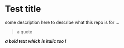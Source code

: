# Test title

some description here to describe what this repo is for ...


> a quote

***a bold text which is italic too !***
